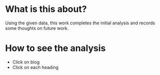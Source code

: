 # What is this about?

Using the given data, this work completes the initial analysis and records some thoughts on future work.

# How to see the analysis

* Click on blog
* Click on each heading


